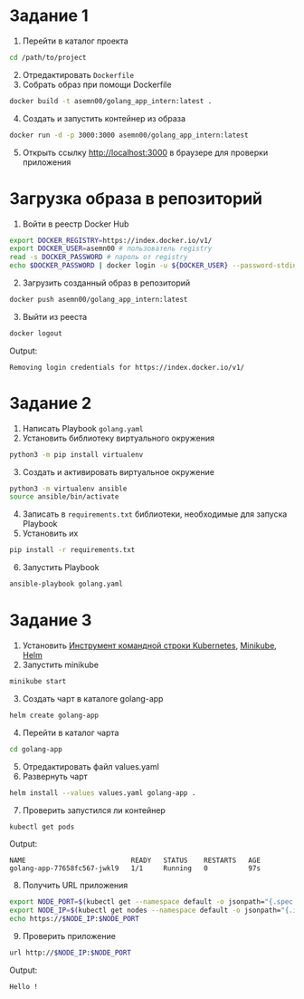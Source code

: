 # Задание 1
1. Перейти в каталог проекта
```sh
cd /path/to/project
```
2. Отредактировать `Dockerfile`
3. Собрать образ при помощи Dockerfile
```sh
docker build -t asemn00/golang_app_intern:latest .
```
4. Создать и запустить контейнер из образа
```sh
docker run -d -p 3000:3000 asemn00/golang_app_intern:latest
```
5. Открыть ссылку <http://localhost:3000> в браузере для проверки приложения
# Загрузка образа в репозиторий
1. Войти в реестр Docker Hub
```sh
export DOCKER_REGISTRY=https://index.docker.io/v1/
export DOCKER_USER=asemn00 # пользователь registry
read -s DOCKER_PASSWORD # пароль от registry
echo $DOCKER_PASSWORD | docker login -u ${DOCKER_USER} --password-stdin ${DOCKER_REGISTRY}
```
2. Загрузить созданный образ в репозиторий
```sh
docker push asemn00/golang_app_intern:latest
```
3. Выйти из рееста
```sh
docker logout
```
Output:
```
Removing login credentials for https://index.docker.io/v1/
```
# Задание 2
1. Написать Playbook `golang.yaml`
2. Установить библиотеку виртуального окружения
```sh
python3 -m pip install virtualenv
```
3. Создать и активировать виртуальное окружение
```sh
python3 -m virtualenv ansible
source ansible/bin/activate
```
4. Записать в `requirements.txt` библиотеки, необходимые для запуска Playbook
5. Установить их
```sh
pip install -r requirements.txt
```
6. Запустить Playbook
```sh
ansible-playbook golang.yaml
```
# Задание 3
1. Установить [Инструмент командной строки Kubernetes](https://kubernetes.io/ru/docs/tasks/tools/install-kubectl/),  [Minikube](https://kubernetes.io/ru/docs/tasks/tools/install-minikube/), [Helm](https://helm.sh/ru/docs/intro/install/)
2. Запустить minikube
```sh
minikube start
```
3. Создать чарт в каталоге golang-app
```sh
helm create golang-app
```
4. Перейти в каталог чарта
```sh
cd golang-app
```
5. Отредактировать файл values.yaml
6. Развернуть чарт
```sh
helm install --values values.yaml golang-app .
```
7. Проверить запустился ли контейнер
```sh
kubectl get pods
```
Output:
```
NAME                          READY   STATUS    RESTARTS   AGE  
golang-app-77658fc567-jwkl9   1/1     Running   0          97s
```
8. Получить URL приложения
```sh
export NODE_PORT=$(kubectl get --namespace default -o jsonpath="{.spec.ports[0].nodePort}" services golang-app)
export NODE_IP=$(kubectl get nodes --namespace default -o jsonpath="{.items[0].status.addresses[0].address}")
echo https://$NODE_IP:$NODE_PORT
```
9. Проверить приложение
```sh
url http://$NODE_IP:$NODE_PORT
```
Output:
```
Hello !
```
